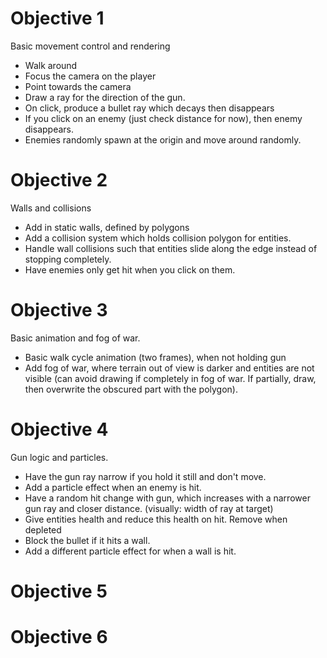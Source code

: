 # Objective 1

Basic movement control and rendering

- Walk around
- Focus the camera on the player
- Point towards the camera
- Draw a ray for the direction of the gun.
- On click, produce a bullet ray which decays then disappears
- If you click on an enemy (just check distance for now), then enemy
  disappears.
- Enemies randomly spawn at the origin and move around randomly.

# Objective 2

Walls and collisions

- Add in static walls, defined by polygons
- Add a collision system which holds collision polygon for entities.
- Handle wall collisions such that entities slide along the edge instead
  of stopping completely.
- Have enemies only get hit when you click on them.

# Objective 3

Basic animation and fog of war.

- Basic walk cycle animation (two frames), when not holding gun
- Add fog of war, where terrain out of view is darker and entities are not visible (can avoid drawing if completely in fog of war. If partially, draw, then overwrite the obscured part with the polygon).

# Objective 4

Gun logic and particles.

- Have the gun ray narrow if you hold it still and don't move.
- Add a particle effect when an enemy is hit.
- Have a random hit change with gun, which increases with a narrower gun ray and closer distance. (visually: width of ray at target)
- Give entities health and reduce this health on hit. Remove when depleted
- Block the bullet if it hits a wall.
- Add a different particle effect for when a wall is hit.

# Objective 5



# Objective 6


